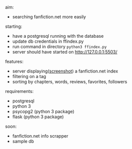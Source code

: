 aim:
- searching fanfiction.net more easily

starting:
- have a postgresql running with the database
- update db credentials in ffindex.py
- run command in directory `python3 ffindex.py`
- server should have started on http://127.0.0.1:5503/

features:
- server displaying([screenshot](http://i.imgur.com/l2OWNOL.png)) a fanfiction.net index
- filtering on a tag
- sorting by chapters, words, reviews, favorites, followers

requirements:
- postgresql
- python 3
- psycopg2 (python 3 package)
- flask (python 3 package)

soon:
- fanfiction.net info scrapper
- sample db
